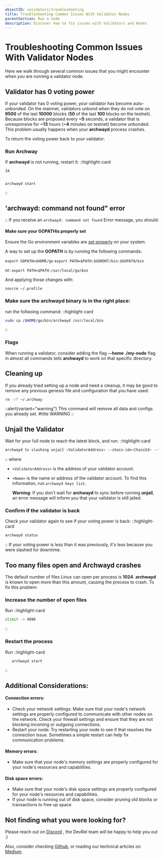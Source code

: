 ```yaml
---
objectID: validators|troubleshooting
title: Troubleshooting Common Issues With Validator Nodes
parentSection: Run a node
description: Discover how to fix issues with Validators and Nodes
---
```


# Troubleshooting Common Issues With Validator Nodes

Here we walk through several common issues that you might encounter when you are running a validator node.

## Validator has 0 voting power

If your validator has 0 voting power, your validator has become auto-unbonded. On the mainnet, validators unbond when they do not vote on **9500** of the last **10000** blocks (**50** of the last **100** blocks on the testnet). Because blocks are proposed every **~5** seconds, a validator that is unresponsive for **~13** hours (**~4** minutes on testnet) become unbonded. This problem usually happens when your **archwayd** process crashes.

To return the voting power back to your validator:

### Run Archway

If **archwayd** is not running, restart it:
::highlight-card

```bash<<<<<<< revisited-content/minor-fixes
34
 

archwayd start
```

::

## 'archwayd: command not found" error
::
If you receive an  `archwayd: command not found` Error message, you should:

#### Make sure your **GOPATH**is properly set
Ensure the Go environment variables are <a href="https://golang.org/doc/gopath_code#GOPATH" target="_blank">set properly</a> on your system.

A way to set up the **GOPATH** is by running the following commands:

`export GOPATH=$HOME/go`
`export PATH=$PATH:$GOROOT/bin:$GOPATH/bin`

or:
`export PATH=$PATH:/usr/local/go/bin`

And applying those changes with:

`source ~/.profile`




### Make sure the **archwayd** binary is in the right place:


 run the follwoing command:
::highlight-card

```bash
sudo cp /$HOME/go/bin/archwayd /usr/local/bin
```

::

### Flags
When running a validator, consider adding the flag **--home ./my-node** flag in almost all commands tells **archwayd** to work on that specific directory.

## Cleaning up

If you already tried setting up a node and need a cleanup, it may be good to remove any previous genesis file and configuration that you have used:


```bash
rm -rf ~/.archway
```


::alert{variant="warning"}
This command will remove all data and configs you already set.
#title
WARNING
::

## Unjail the Validator

Wait for your full node to reach the latest block, and run:
::highlight-card

```bash
archwayd tx slashing unjail <ValidatorAddress> --chain-id=<ChainId> --from=<Name>
```

::
where

- `<ValidatorAddress>` is the address of your validator account.
- `<Name>` is the name or address of the validator account. To find this information, run `archwayd keys list`.

  **Warning**:
  If you don't wait for **archwayd** to sync before running **unjail**, an error message will inform you that your validator is still jailed.

### Confirm if the validator is back

Check your validator again to see if your voting power is back:
::highlight-card

```bash
archwayd status
```

::
If your voting power is less than it was previously, it's less because you were slashed for downtime.

## Too many files open and Archwayd crashes

The default number of files Linux can open per process is **1024**. **archwayd** is known to open more than this amount, causing the process to crash. To fix this problem:

### Increase the number of open files

Run
::highlight-card

```bash
ulimit -n 4096
```



::


### Restart the process

Run
::highlight-card

```bash
   archwayd start
```

::

## Additional Considerations:

#### Connection errors:
- Check your network settings: Make sure that your node's network settings are properly configured to communicate with other nodes on the network. Check your firewall settings and ensure that they are not blocking incoming or outgoing connections.
- Restart your node: Try restarting your node to see if that resolves the connection issue. Sometimes a simple restart can help fix communication problems.

#### Memory errors:
- Make sure that your node's memory settings are properly configured for your node's resources and capabilities.

#### Disk space errors:
- Make sure that your node's disk space settings are properly configured for your node's resources and capabilities.
- If your node is running out of disk space, consider pruning old blocks or transactions to free up space

## Not finding what you were looking for?

Please reach out on <a href="https://discord.gg/-5FVvx3WGfa" target="_blank">Discord</a>
, the DevRel team will be happy to help you out :)

Also, consider checking <a href="https://github.com/archway-network" target="_blank">Github</a>, or reading our technical articles on <a href="https://medium.com/archwayhq" target="_blank">Medium</a>.
